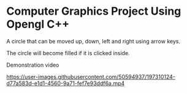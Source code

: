 # Computer Graphics Project Using Opengl C++
A circle that can be moved up, down, left and right using arrow keys.

The circle will become filled if it is clicked inside.

Demonstration video

https://user-images.githubusercontent.com/50594937/197310124-d77a583d-e1d1-4560-9a71-fef7e93ddf6a.mp4

